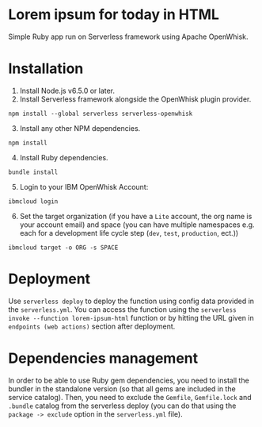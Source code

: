 # Lorem ipsum for today in HTML
Simple Ruby app run on Serverless framework using Apache OpenWhisk.

# Installation
1. Install Node.js v6.5.0 or later.
2. Install Serverless framework alongside the OpenWhisk plugin provider.
```
npm install --global serverless serverless-openwhisk
```
3. Install any other NPM dependencies.
```
npm install
```
4. Install Ruby dependencies.
```
bundle install
```
5. Login to your IBM OpenWhisk Account:
```
ibmcloud login
```
6. Set the target organization (if you have a `Lite` account, the org name is your account email) and space
(you can have multiple namespaces e.g. each for a development life cycle step (`dev`, `test`, `production`, ect.))
```
ibmcloud target -o ORG -s SPACE
```

# Deployment
Use `serverless deploy` to deploy the function using config data provided in the `serverless.yml`.
You can access the function using the `serverless invoke --function lorem-ipsum-html` function or by hitting the
URL given in `endpoints (web actions)` section after deployment.

# Dependencies management

In order to be able to use Ruby gem dependencies, you need to install the bundler in the standalone version
(so that all gems are included in the service catalog). Then, you need to exclude the `Gemfile`, `Gemfile.lock` and
`.bundle` catalog from the serverless deploy (you can do that using the `package -> exclude` option in the
`serverless.yml` file).
